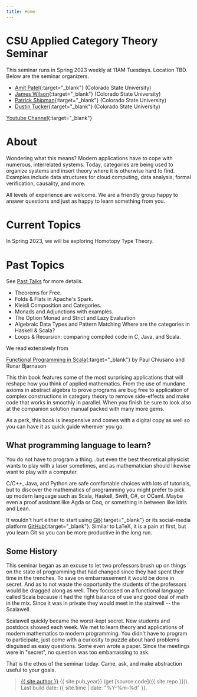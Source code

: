 ```yaml
---
title: Home
---
```


# CSU Applied Category Theory Seminar

This seminar runs in Spring 2023 weekly at 11AM Tuesdays. Location TBD. Below are the seminar organizers.


- [Amit Patel](https://www.math.colostate.edu/~akp/){:target="_blank"} (Colorado State University)
- [James Wilson](https://www.math.colostate.edu/~jwilson/wilson.html){:target="_blank"} (Colorado State University)
- [Patrick Shipman](https://www.math.colostate.edu/~shipman/){:target="_blank"} (Colorado State University)
- [Dustin Tucker](https://sites.google.com/site/dusttuck/){:target="_blank"} (Colorado State University)

[Youtube Channel](https://www.youtube.com/channel/UCKcw90MiMPcopdQZZUbv2mw){:target="_blank"}

# About

Wondering what this means? Modern applications have to cope with numerous, interrelated systems. Today, categories are being used to organize systems and insert theory where it is otherwise hard to find. Examples include data structures for cloud computing, data analysis, formal verification, causality, and more.

All levels of experience are welcome. We are a friendly group happy to answer questions and just as happy to learn something from you.

# Current Topics

In Spring 2023, we will be exploring Homotopy Type Theory.

# Past Topics

See [Past Talks](./01-past.html) for more details.

- Theorems for Free.
- Folds & Flats in Apache's Spark.
- Kleisli Composition and Categories.
- Monads and Adjunctions with examples.
- The Option Monad and Strict and Lazy Evaluation
- Algebraic Data Types and Pattern Matching
Where are the categories in Haskell & Scala?
- Loops & Recursion: comparing compiled code in C, Java, and Scala.

We read extensively from

[Functional Programming in Scala](https://www.manning.com/books/functional-programming-in-scala){:target="_blank"} by Paul Chiusano and Runar Bjarnason

This thin book features some of the most surprising applications that will reshape how you think of applied mathematics. From the use of mundane axioms in abstract algebra to prove programs are bug free to application of complex constructions in category theory to remove side-effects and make code that works in smoothly in parallel. When you finish be sure to look also at the
companion solution manual packed with many more gems.

As a perk, this book is inexpensive and comes with a digital copy as well so you can have it as quick guide wherever you go.

## What programming language to learn?

You do not have to program a thing...but even the best theoretical physicist wants to play with a laser sometimes, and as mathematician should likewise want to play with a computer.

C/C++, Java, and Python are safe comfortable choices with lots of tutorials, but to discover the mathematics of programming you might prefer to pick up modern language such as Scala, Haskell, Swift, C#, or OCaml. Maybe even a proof assistant like Agda or Coq, or something in between like Idris and Lean.

It wouldn't hurt either to start using [Git](https://git-scm.com/){:target="_blank"} or its social-media platform [GitHub](https://github.com/){:target="_blank"}. Similar to LaTeX, it is a pain at first, but you learn Git so you can be more productive in the long run.

## Some History

This seminar began as an excuse to let two professors brush up on things on the state of programming that had changed since they had spent their time in the trenches. To save on embarrassement it would be done in secret. And as to not waste the opportunity the students of the professors would be dragged along as well. They focussed on a functional language called Scala because it had the right balance of use and good deal of math in the mix. Since it was in private they would meet in the stairwell -- the Scalawell.

Scalawell quickly became the worst-kept secret. New students and postdocs showed each week. We met to learn theory and applications of modern mathematics to modern programming. You didn't have to program to participate, just come with a curiosity to puzzle about hard problems disguised as easy questions. Some even wrote a paper. Since the meetings were in "secret", no question was too embarrassing to ask.

That is the ethos of the seminar today. Came, ask, and make abstraction useful to your goals.

> <a href="https://github.com/{{ site.github_username }}">{{ site.author }}</a> {{ site.pub_year}} (get [source code]({{ site.repo }})).
> Last build date: {{ site.time | date: "%Y-%m-%d" }}.
